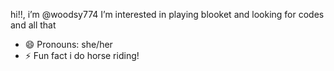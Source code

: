 hi!!, i’m @woodsy774
I’m interested in playing blooket and looking for codes and all that
- 😄 Pronouns: she/her
- ⚡ Fun fact i do horse riding!

<!---
woodsy774/woodsy774 is a ✨ special ✨ repository because its `README.md` (this file) appears on your GitHub profile.
You can click the Preview link to take a look at your changes.
--->
